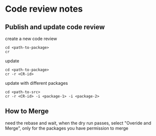 # Code review notes

## Publish and update code review
create a new code review
```
cd <path-to-package>
cr
```
update
```
cd <path-to-package>
cr -r <CR-id>
```
update with different packages
```
cd <path-to-src>
cr -r <CR-id> -i <package-1> -i <package-2>
```

## How to Merge
need the rebase and wait, when the dry run passes, select "Overide and Merge", only for the packages you have permission to merge
